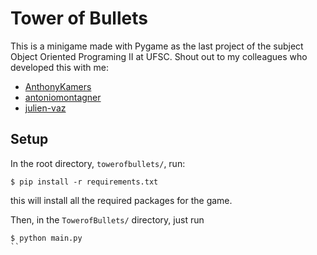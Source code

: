 # Tower of Bullets
This is a minigame made with Pygame as the last project of the subject Object Oriented Programing II at UFSC.
Shout out to my colleagues who developed this with me:
 - [AnthonyKamers](https://github.com/AnthonyKamers/)
 - [antoniomontagner](https://github.com/antoniomontagner)
 - [julien-vaz](https://github.com/julien-vaz/)

## Setup
In the root directory, `towerofbullets/`, run:
```
$ pip install -r requirements.txt
```
this will install all the required packages for the game.

Then, in the `TowerofBullets/` directory, just run
```
$ python main.py
``
